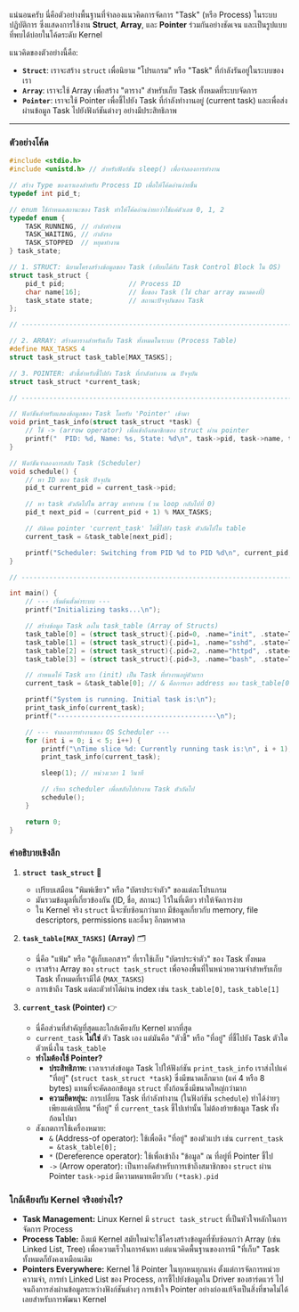 แน่นอนครับ นี่คือตัวอย่างพื้นฐานที่จำลองแนวคิดการจัดการ "Task" (หรือ Process) ในระบบปฏิบัติการ ซึ่งแสดงการใช้งาน **Struct**, **Array**, และ **Pointer** ร่วมกันอย่างชัดเจน และเป็นรูปแบบที่พบได้บ่อยในโค้ดระดับ Kernel

แนวคิดของตัวอย่างนี้คือ:

  * **`Struct`**: เราจะสร้าง `struct` เพื่อนิยาม "โปรแกรม" หรือ "Task" ที่กำลังรันอยู่ในระบบของเรา
  * **`Array`**: เราจะใช้ Array เพื่อสร้าง "ตาราง" สำหรับเก็บ Task ทั้งหมดที่ระบบจัดการ
  * **`Pointer`**: เราจะใช้ Pointer เพื่อชี้ไปยัง Task ที่กำลังทำงานอยู่ (current task) และเพื่อส่งผ่านข้อมูล Task ไปยังฟังก์ชันต่างๆ อย่างมีประสิทธิภาพ


-----

### ตัวอย่างโค้ด

```c
#include <stdio.h>
#include <unistd.h> // สำหรับฟังก์ชัน sleep() เพื่อจำลองการทำงาน

// สร้าง Type ของเราเองสำหรับ Process ID เพื่อให้โค้ดอ่านง่ายขึ้น
typedef int pid_t;

// enum ใช้กำหนดสถานะของ Task ทำให้โค้ดอ่านง่ายกว่าใช้แค่ตัวเลข 0, 1, 2
typedef enum {
    TASK_RUNNING, // กำลังทำงาน
    TASK_WAITING, // กำลังรอ
    TASK_STOPPED  // หยุดทำงาน
} task_state;

// 1. STRUCT: นิยามโครงสร้างข้อมูลของ Task (เทียบได้กับ Task Control Block ใน OS)
struct task_struct {
    pid_t pid;                // Process ID
    char name[16];            // ชื่อของ Task (ใช้ char array ขนาดคงที่)
    task_state state;         // สถานะปัจจุบันของ Task
};

// --------------------------------------------------------------------------

// 2. ARRAY: สร้างตารางสำหรับเก็บ Task ทั้งหมดในระบบ (Process Table)
#define MAX_TASKS 4
struct task_struct task_table[MAX_TASKS];

// 3. POINTER: ตัวชี้สำหรับชี้ไปยัง Task ที่กำลังทำงาน ณ ปัจจุบัน
struct task_struct *current_task;

// --------------------------------------------------------------------------

// ฟังก์ชันสำหรับแสดงข้อมูลของ Task โดยรับ 'Pointer' เข้ามา
void print_task_info(struct task_struct *task) {
    // ใช้ -> (arrow operator) เพื่อเข้าถึงสมาชิกของ struct ผ่าน pointer
    printf("  PID: %d, Name: %s, State: %d\n", task->pid, task->name, task->state);
}

// ฟังก์ชันจำลองการสลับ Task (Scheduler)
void schedule() {
    // หา ID ของ task ปัจจุบัน
    pid_t current_pid = current_task->pid;

    // หา task ตัวถัดไปใน array มาทำงาน (วน loop กลับไปที่ 0)
    pid_t next_pid = (current_pid + 1) % MAX_TASKS;

    // อัปเดต pointer 'current_task' ให้ชี้ไปยัง task ตัวถัดไปใน table
    current_task = &task_table[next_pid];

    printf("Scheduler: Switching from PID %d to PID %d\n", current_pid, next_pid);
}

// --------------------------------------------------------------------------

int main() {
    // --- เริ่มต้นตั้งค่าระบบ ---
    printf("Initializing tasks...\n");

    // สร้างข้อมูล Task ลงใน task_table (Array of Structs)
    task_table[0] = (struct task_struct){.pid=0, .name="init", .state=TASK_RUNNING};
    task_table[1] = (struct task_struct){.pid=1, .name="sshd", .state=TASK_WAITING};
    task_table[2] = (struct task_struct){.pid=2, .name="httpd", .state=TASK_WAITING};
    task_table[3] = (struct task_struct){.pid=3, .name="bash", .state=TASK_RUNNING};

    // กำหนดให้ Task แรก (init) เป็น Task ที่ทำงานอยู่ตัวแรก
    current_task = &task_table[0]; // & คือการเอา address ของ task_table[0]

    printf("System is running. Initial task is:\n");
    print_task_info(current_task);
    printf("----------------------------------------\n");

    // --- จำลองการทำงานของ OS Scheduler ---
    for (int i = 0; i < 5; i++) {
        printf("\nTime slice %d: Currently running task is:\n", i + 1);
        print_task_info(current_task);

        sleep(1); // หน่วงเวลา 1 วินาที

        // เรียก scheduler เพื่อสลับไปทำงาน Task ตัวถัดไป
        schedule();
    }

    return 0;
}
```

### คำอธิบายเชิงลึก

1.  **`struct task_struct`** 🧩

      * เปรียบเสมือน "พิมพ์เขียว" หรือ "บัตรประจำตัว" ของแต่ละโปรแกรม
      * มันรวมข้อมูลที่เกี่ยวข้องกัน (ID, ชื่อ, สถานะ) ไว้ในที่เดียว ทำให้จัดการง่าย
      * ใน Kernel จริง `struct` นี้จะซับซ้อนกว่ามาก มีข้อมูลเกี่ยวกับ memory, file descriptors, permissions และอื่นๆ อีกมหาศาล

2.  **`task_table[MAX_TASKS]` (Array)** 🗂️

      * นี่คือ "แฟ้ม" หรือ "ตู้เก็บเอกสาร" ที่เราใช้เก็บ "บัตรประจำตัว" ของ Task ทั้งหมด
      * เราสร้าง Array ของ `struct task_struct` เพื่อจองพื้นที่ในหน่วยความจำสำหรับเก็บ Task ทั้งหมดที่เรามีได้ (`MAX_TASKS`)
      * การเข้าถึง Task แต่ละตัวทำได้ผ่าน index เช่น `task_table[0]`, `task_table[1]`

3.  **`current_task` (Pointer)** 👉

      * นี่คือส่วนที่สำคัญที่สุดและใกล้เคียงกับ Kernel มากที่สุด
      * `current_task` **ไม่ใช่** ตัว Task เอง แต่มันคือ "ตัวชี้" หรือ "ที่อยู่" ที่ชี้ไปยัง Task ตัวใดตัวหนึ่งใน `task_table`
      * **ทำไมต้องใช้ Pointer?**
          * **ประสิทธิภาพ:** เวลาเราส่งข้อมูล Task ไปให้ฟังก์ชัน `print_task_info` เราส่งไปแค่ "ที่อยู่" (`struct task_struct *task`) ซึ่งมีขนาดเล็กมาก (แค่ 4 หรือ 8 bytes) แทนที่จะคัดลอกข้อมูล `struct` ทั้งก้อนซึ่งมีขนาดใหญ่กว่ามาก
          * **ความยืดหยุ่น:** การเปลี่ยน Task ที่กำลังทำงาน (ในฟังก์ชัน `schedule`) ทำได้ง่ายๆ เพียงแค่เปลี่ยน "ที่อยู่" ที่ `current_task` ชี้ไปเท่านั้น ไม่ต้องย้ายข้อมูล Task ทั้งก้อนไปมา
      * สังเกตการใช้เครื่องหมาย:
          * `&` (Address-of operator): ใช้เพื่อดึง "ที่อยู่" ของตัวแปร เช่น `current_task = &task_table[0];`
          * `*` (Dereference operator): ใช้เพื่อเข้าถึง "ข้อมูล" ณ ที่อยู่ที่ Pointer ชี้ไป
          * `->` (Arrow operator): เป็นทางลัดสำหรับการเข้าถึงสมาชิกของ `struct` ผ่าน Pointer `task->pid` มีความหมายเดียวกับ `(*task).pid`

### ใกล้เคียงกับ Kernel จริงอย่างไร?

  * **Task Management:** Linux Kernel มี `struct task_struct` ที่เป็นหัวใจหลักในการจัดการ Process
  * **Process Table:** ถึงแม้ Kernel สมัยใหม่จะใช้โครงสร้างข้อมูลที่ซับซ้อนกว่า Array (เช่น Linked List, Tree) เพื่อความเร็วในการค้นหา แต่แนวคิดพื้นฐานของการมี "ที่เก็บ" Task ทั้งหมดก็ยังคงเหมือนเดิม
  * **Pointers Everywhere:** Kernel ใช้ Pointer ในทุกหนทุกแห่ง ตั้งแต่การจัดการหน่วยความจำ, การทำ Linked List ของ Process, การชี้ไปยังข้อมูลใน Driver ของฮาร์ดแวร์ ไปจนถึงการส่งผ่านข้อมูลระหว่างฟังก์ชันต่างๆ การเข้าใจ Pointer อย่างถ่องแท้จึงเป็นสิ่งที่ขาดไม่ได้เลยสำหรับการพัฒนา Kernel